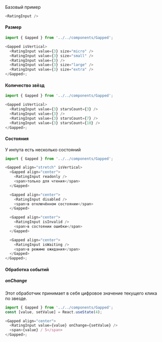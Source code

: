 Базовый пример

```js
<RatingInput />
```

#### Размер

```js
import { Gapped } from '../../components/Gapped';

<Gapped isVertical>
  <RatingInput value={3} size="micro" />
  <RatingInput value={3} size="small" />
  <RatingInput value={3} />
  <RatingInput value={3} size="large" />
  <RatingInput value={3} size="extra" />
</Gapped>;
```

#### Количество звёзд

```js
import { Gapped } from '../../components/Gapped';

<Gapped isVertical>
  <RatingInput value={3} starsCount={3} />
  <RatingInput value={3} />
  <RatingInput value={3} starsCount={7} />
  <RatingInput value={3} starsCount={10} />
</Gapped>;
```

#### Состояния

У инпута есть несколько состояний

```js
import { Gapped } from '../../components/Gapped';

<Gapped align="stretch" isVertical>
  <Gapped align="center">
    <RatingInput readonly />
    <span>только для чтения</span>
  </Gapped>

  <Gapped align="center">
    <RatingInput disabled />
    <span>в отключённом состоянии</span>
  </Gapped>

  <Gapped align="center">
    <RatingInput isInvalid />
    <span>в состоянии ошибки</span>
  </Gapped>

  <Gapped align="center">
    <RatingInput isWaiting />
    <span>в режиме ожидания</span>
  </Gapped>
</Gapped>;
```

#### Обработка событий

##### onChange

Этот обработчик принимает в себя цифровое значение текущего клика по звезде.

```js
import { Gapped } from '../../components/Gapped';
const [value, setValue] = React.useState(4);

<Gapped align="center">
  <RatingInput value={value} onChange={setValue} />
  <span>{value} / 5</span>
</Gapped>;
```
